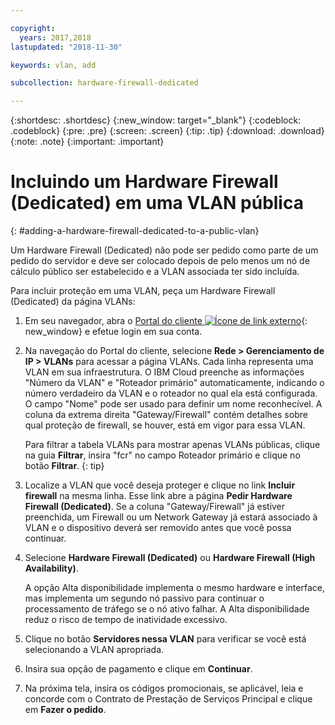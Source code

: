 ```yaml
---

copyright:
  years: 2017,2018
lastupdated: "2018-11-30"

keywords: vlan, add

subcollection: hardware-firewall-dedicated

---
```


{:shortdesc: .shortdesc}
{:new_window: target="_blank"}
{:codeblock: .codeblock}
{:pre: .pre}
{:screen: .screen}
{:tip: .tip}
{:download: .download}
{:note: .note}
{:important: .important}

# Incluindo um Hardware Firewall (Dedicated) em uma VLAN pública
{: #adding-a-hardware-firewall-dedicated-to-a-public-vlan}

Um Hardware Firewall (Dedicated) não pode ser pedido como parte de um pedido do servidor e deve ser colocado depois de pelo menos um nó de cálculo público ser estabelecido e a VLAN associada ter sido incluída.

Para incluir proteção em uma VLAN, peça um Hardware Firewall (Dedicated) da página VLANs:

1. Em seu navegador, abra o [Portal do cliente ![Ícone de link externo](../../icons/launch-glyph.svg "Ícone de link externo")](https://control.softlayer.com/){: new_window} e efetue login em sua conta.
2. Na navegação do Portal do cliente, selecione **Rede > Gerenciamento de IP > VLANs** para acessar a página VLANs. Cada linha representa uma VLAN em sua infraestrutura. O IBM Cloud preenche as informações "Número da VLAN" e "Roteador primário" automaticamente, indicando o número
verdadeiro da VLAN e o roteador no qual ela está configurada. O campo "Nome" pode ser usado para definir um nome reconhecível. A coluna da extrema direita "Gateway/Firewall" contém detalhes sobre qual proteção de firewall, se houver, está em vigor para essa VLAN.

	Para filtrar a tabela VLANs para mostrar apenas VLANs públicas, clique na guia **Filtrar**, insira "fcr" no campo Roteador primário e clique no botão **Filtrar**.
  {: tip}
  
3. Localize a VLAN que você deseja proteger e clique no link **Incluir firewall** na mesma linha. Esse link abre a página **Pedir Hardware Firewall (Dedicated)**. Se a coluna "Gateway/Firewall" já estiver preenchida, um Firewall ou um Network Gateway já estará associado à VLAN e o dispositivo deverá ser removido antes que você possa continuar.
4. Selecione **Hardware Firewall (Dedicated)** ou **Hardware Firewall (High Availability)**.

	A opção Alta disponibilidade implementa o mesmo hardware e interface, mas implementa um segundo nó passivo para continuar o processamento de tráfego se o nó ativo falhar. A Alta disponibilidade reduz o risco de tempo de inatividade excessivo.

5. Clique no botão **Servidores nessa VLAN** para verificar se você está selecionando a VLAN apropriada.
6. Insira sua opção de pagamento e clique em **Continuar**.
7. Na próxima tela, insira os códigos promocionais, se aplicável, leia e concorde com o Contrato de Prestação de Serviços Principal e clique em **Fazer o pedido**.
